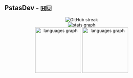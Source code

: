 <h2 align="left">PstasDev - 🇭🇺</h2>

<div align="center">
  <img src="https://streak-stats.demolab.com?user=PstasDev&theme=youtube-dark&hide_border=true&date_format=%5BY.%5Dn.j&card_width=740&card_height=150&background=000000&border=EB5454&ring=B46B0D&currStreakNum=FF9C12&fire=FF9C12&stroke=1E1E1E)](https://git.io/streak-stats" alt="GitHub streak" />
</div>

<div align="center">
  <img src="https://github-readme-stats-ten-theta-27.vercel.app/api?username=PstasDev&hide_title=false&hide_rank=false&show_icons=true&card_width=740&include_all_commits=true&count_private=true&disable_animations=false&theme=redindex&locale=en&hide_border=true&show=reviews,discussions_started,discussions_answered,prs_merged,prs_merged_percentage" alt="stats graph"  />
</div>

<div align="center">
  <img src="https://github-readme-stats-ten-theta-27.vercel.app/api/top-langs?username=PstasDev&locale=en&hide_title=false&layout=compact&card_width=320&langs_count=6&theme=redindex&hide_border=true" height="150" alt="languages graph"  />
  <img src="https://github-readme-stats-ten-theta-27.vercel.app/api/wakatime?username=PstasDev&locale=en&hide_title=false&layout=compact&card_width=320&langs_count=6&theme=redindex&hide_border=true" height="150" alt="languages graph"  />
</div>
